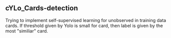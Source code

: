 ## cYLo_Cards-detection
Trying to implement self-supervised learning for unobserved in training data cards. If threshold given by Yolo is small for card, then label is given by the most "similiar" card.